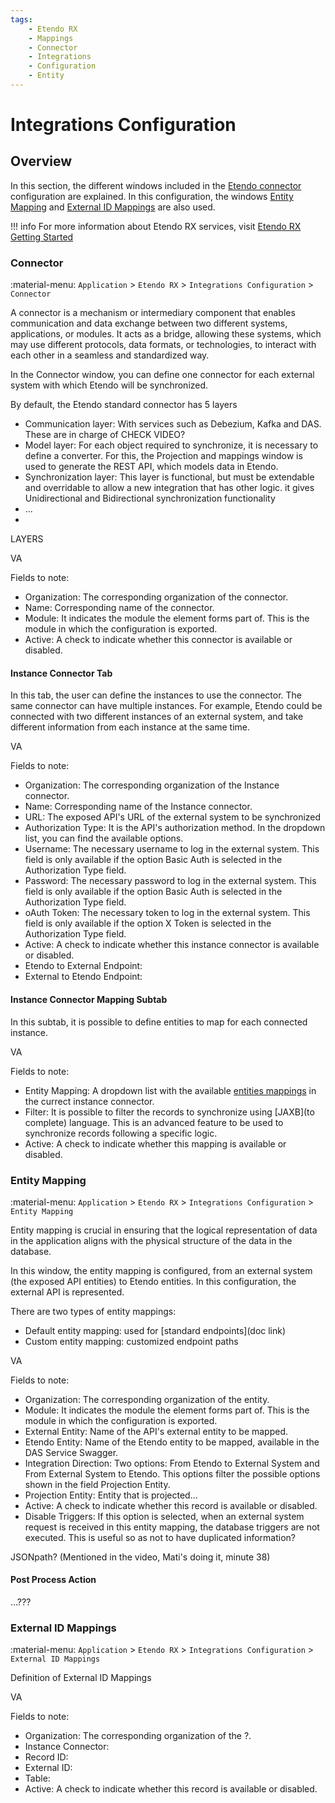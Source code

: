 ```yaml
---
tags:
    - Etendo RX
    - Mappings
    - Connector
    - Integrations
    - Configuration
    - Entity
---
```


# Integrations Configuration

## Overview

In this section, the different windows included in the [Etendo connector](#connector) configuration are explained. In this configuration, the windows [Entity Mapping](#entity-mapping) and [External ID Mappings](#external-id-mappings) are also used.

!!! info
    For more information about Etendo RX services, visit [Etendo RX Getting Started](../getting-started.md)


### Connector

:material-menu: `Application` > `Etendo RX` > `Integrations Configuration` > `Connector`

A connector is a mechanism or intermediary component that enables communication and data exchange between two different systems, applications, or modules. It acts as a bridge, allowing these systems, which may use different protocols, data formats, or technologies, to interact with each other in a seamless and standardized way.

In the Connector window, you can define one connector for each external system with which Etendo will be synchronized.

By default, the Etendo standard connector has 5 layers 
- Communication layer: With services such as Debezium, Kafka and DAS. These are in charge of CHECK VIDEO?
- Model layer: For each object required to synchronize, it is necessary to define a converter. For this, the Projection and mappings window is used to generate the REST API, which models data in Etendo.
- Synchronization layer: This layer is functional, but must be extendable and overridable to allow a new integration that has other logic. it gives Unidirectional and Bidirectional synchronization functionality
- ...
-

LAYERS

VA

Fields to note:

- Organization: The corresponding organization of the connector.
- Name: Corresponding name of the connector.
- Module: It indicates the module the element forms part of. This is the module in which the configuration is exported.
- Active: A check to indicate whether this connector is available or disabled.

#### Instance Connector Tab

In this tab, the user can define the instances to use the connector. The same connector can have multiple instances. For example, Etendo could be connected with two different instances of an external system, and take different information from each instance at the same time.

VA

Fields to note:

- Organization: The corresponding organization of the Instance connector.
- Name: Corresponding name of the Instance connector.
- URL: The exposed API's URL of the external system to be synchronized
- Authorization Type: It is the API's authorization method. In the dropdown list, you can find the available options.
- Username: The necessary username to log in the external system. This field is only available if the option Basic Auth is selected in the Authorization Type field.
- Password: The necessary password to log in the external system. This field is only available if the option Basic Auth is selected in the Authorization Type field.
- oAuth Token: The necessary token to log in the external system. This field is only available if the option X Token is selected in the Authorization Type field.
- Active: A check to indicate whether this instance connector is available or disabled.
- Etendo to External Endpoint:
- External to Etendo Endpoint:

#### Instance Connector Mapping Subtab

In this subtab, it is possible to define entities to map for each connected instance.

VA

Fields to note:

- Entity Mapping: A dropdown list with the available [entities mappings](#entity-mapping) in the currect instance connector. 
- Filter: It is possible to filter the records to synchronize using [JAXB](to complete) language. This is an advanced feature to be used to synchronize records following a specific logic.
- Active: A check to indicate whether this mapping is available or disabled.

### Entity Mapping

:material-menu: `Application` > `Etendo RX` > `Integrations Configuration` > `Entity Mapping`

Entity mapping is crucial in ensuring that the logical representation of data in the application aligns with the physical structure of the data in the database.

In this window, the entity mapping is configured, from an external system (the exposed API entities) to Etendo entities. In this configuration, the external API is represented. 

There are two types of entity mappings: 

- Default entity mapping: used for [standard endpoints](doc link)
- Custom entity mapping: customized endpoint paths

VA

Fields to note:

- Organization: The corresponding organization of the entity.
- Module: It indicates the module the element forms part of. This is the module in which the configuration is exported.
- External Entity: Name of the API's external entity to be mapped.
- Etendo Entity: Name of the Etendo entity to be mapped, available in the DAS Service Swagger.
- Integration Direction: Two options: From Etendo to External System and From External System to Etendo. This options filter the possible options shown in the field Projection Entity.
- Projection Entity: Entity that is projected...
- Active: A check to indicate whether this record is available or disabled.
- Disable Triggers: If this option is selected, when an external system request is received in this entity mapping, the database triggers are not executed. This is useful so as not to have duplicated information?

JSONpath? (Mentioned in the video, Mati's doing it, minute 38)

#### Post Process Action

...???

### External ID Mappings

:material-menu: `Application` > `Etendo RX` > `Integrations Configuration` > `External ID Mappings`

Definition of External ID Mappings

VA

Fields to note:

- Organization: The corresponding organization of the ?.
- Instance Connector:
- Record ID:
- External ID:
- Table:
- Active: A check to indicate whether this record is available or disabled.

